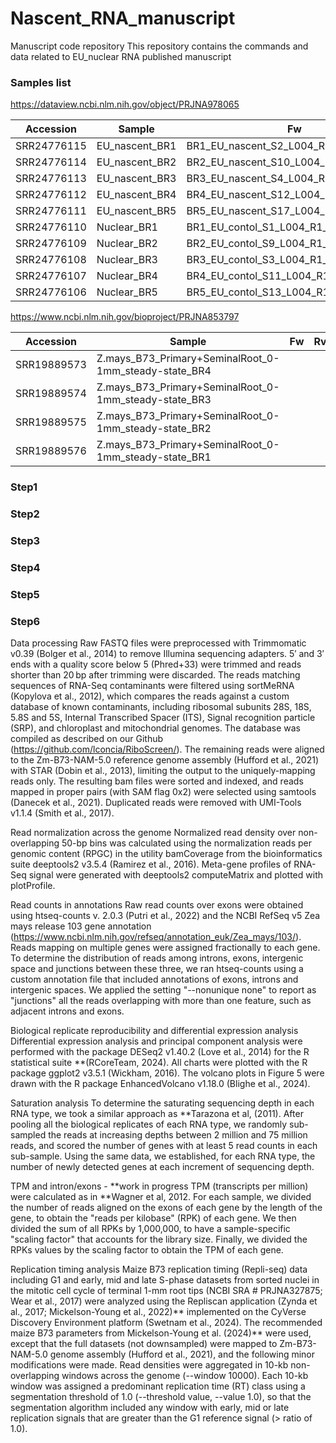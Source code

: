 # Nascent_RNA_manuscript
Manuscript code repository This repository contains the commands and data related to EU_nuclear RNA published manuscript

### Samples list

https://dataview.ncbi.nlm.nih.gov/object/PRJNA978065

Accession  | Sample | Fw | Rv
--- | --- | --- | --- 
SRR24776115 | EU_nascent_BR1 | BR1_EU_nascent_S2_L004_R1_001.fastq.gz | BR1_EU_nascent_S2_L004_R2_001.fastq.gz
SRR24776114 | EU_nascent_BR2 | BR2_EU_nascent_S10_L004_R1_001.fastq.gz | BR2_EU_nascent_S10_L004_R2_001.fastq.gz
SRR24776113 | EU_nascent_BR3 | BR3_EU_nascent_S4_L004_R1_001.fastq.gz | BR3_EU_nascent_S4_L004_R2_001.fastq.gz
SRR24776112 | EU_nascent_BR4 | BR4_EU_nascent_S12_L004_R1_001.fastq.gz | BR4_EU_nascent_S12_L004_R2_001.fastq.gz
SRR24776111 | EU_nascent_BR5 | BR5_EU_nascent_S17_L004_R1_001.fastq.gz | BR5_EU_nascent_S17_L004_R2_001.fastq.gz
SRR24776110 | Nuclear_BR1 | BR1_EU_contol_S1_L004_R1_001.fastq.gz | BR1_EU_contol_S1_L004_R2_001.fastq.gz
SRR24776109 | Nuclear_BR2 | BR2_EU_contol_S9_L004_R1_001.fastq.gz | BR2_EU_contol_S9_L004_R2_001.fastq.gz
SRR24776108 | Nuclear_BR3 | BR3_EU_contol_S3_L004_R1_001.fastq.gz | BR3_EU_contol_S3_L004_R2_001.fastq.gz
SRR24776107 | Nuclear_BR4 | BR4_EU_contol_S11_L004_R1_001.fastq.gz | BR4_EU_contol_S11_L004_R2_001.fastq.gz
SRR24776106 | Nuclear_BR5 | BR5_EU_contol_S13_L004_R1_001.fastq.gz | BR5_EU_contol_S13_L004_R2_001.fastq.gz

 
    

https://www.ncbi.nlm.nih.gov/bioproject/PRJNA853797

Accession  | Sample | Fw | Rv
--- | --- | --- | --- 
SRR19889573	| Z.mays_B73_Primary+SeminalRoot_0-1mm_steady-state_BR4 | | 
SRR19889574	| Z.mays_B73_Primary+SeminalRoot_0-1mm_steady-state_BR3 | | 
SRR19889575	| Z.mays_B73_Primary+SeminalRoot_0-1mm_steady-state_BR2 | | 
SRR19889576	| Z.mays_B73_Primary+SeminalRoot_0-1mm_steady-state_BR1 | | 

### Step1
### Step2
### Step3
### Step4
### Step5
### Step6
 Data processing 
Raw FASTQ files were preprocessed with Trimmomatic v0.39 (Bolger et al., 2014) to remove Illumina sequencing adapters. 5′ and 3′ ends with a quality score below 5 (Phred+33) were trimmed and reads shorter than 20 bp after trimming were discarded. The reads matching sequences of RNA-Seq contaminants were filtered using sortMeRNA (Kopylova et al., 2012), which compares the reads against a custom database of known contaminants, including ribosomal subunits 28S, 18S, 5.8S and 5S, Internal Transcribed Spacer (ITS), Signal recognition particle (SRP), and chloroplast and mitochondrial genomes. The database was compiled as described on our Github (https://github.com/lconcia/RiboScreen/). The remaining reads were aligned to the Zm-B73-NAM-5.0 reference genome assembly (Hufford et al., 2021) with STAR (Dobin et al., 2013), limiting the output to the uniquely-mapping reads only. The resulting bam files were sorted and indexed, and reads mapped in proper pairs (with SAM flag 0x2) were selected using samtools (Danecek et al., 2021). Duplicated reads were removed with UMI-Tools v1.1.4 (Smith et al., 2017).

Read normalization across the genome
Normalized read density over non-overlapping 50-bp bins was calculated using the normalization reads per genomic content (RPGC) in the utility bamCoverage from the bioinformatics suite deeptools2 v3.5.4 (Ramirez et al., 2016). Meta-gene profiles of RNA-Seq signal were generated with deeptools2 computeMatrix and plotted with plotProfile.

Read counts in annotations
Raw read counts over exons were obtained using htseq-counts v. 2.0.3 (Putri et al., 2022) and the NCBI RefSeq v5 Zea mays release 103 gene annotation (https://www.ncbi.nlm.nih.gov/refseq/annotation_euk/Zea_mays/103/). Reads mapping on multiple genes were assigned fractionally to each gene. To determine the distribution of reads among introns, exons, intergenic space and junctions between these three, we ran htseq-counts using a custom annotation file that included annotations of exons, introns and intergenic spaces. We applied the setting "--nonunique none" to report as "junctions" all the reads overlapping with more than one feature, such as adjacent introns and exons. 

Biological replicate reproducibility and differential expression analysis
Differential expression analysis and principal component analysis were performed with the package DESeq2 v1.40.2 (Love et al., 2014) for the R statistical suite **(RCoreTeam, 2024). All charts were plotted with the R package ggplot2 v3.5.1 (Wickham, 2016). The volcano plots in Figure 5 were drawn with the R package EnhancedVolcano v1.18.0 (Blighe et al., 2024).

Saturation analysis
To determine the saturating sequencing depth in each RNA type, we took a similar approach as **Tarazona et al, (2011). After pooling all the biological replicates of each RNA type, we randomly sub-sampled the reads at increasing depths between 2 million and 75 million reads, and scored the number of genes with at least 5 read counts in each sub-sample. Using the same data, we established, for each RNA type, the number of newly detected genes at each increment of sequencing depth.

TPM and intron/exons - **work in progress
TPM (transcripts per million) were calculated as in **Wagner et al, 2012.
For each sample, we divided the number of reads aligned on the exons of each gene by the length of the gene, to obtain the "reads per kilobase" (RPK) of each gene. We then divided the sum of all RPKs by 1,000,000, to have a sample-specific "scaling factor" that accounts for the library size. Finally, we divided the RPKs values by the scaling factor to obtain the TPM of each gene.

Replication timing analysis
Maize B73 replication timing (Repli-seq) data including G1 and early, mid and late S-phase datasets from sorted nuclei in the mitotic cell cycle of terminal 1-mm root tips (NCBI SRA # PRJNA327875; Wear et al., 2017) were analyzed using the Repliscan application (Zynda et al., 2017; Mickelson-Young et al., 2022)** implemented on the CyVerse Discovery Environment platform (Swetnam et al., 2024). The recommended maize B73 parameters from Mickelson-Young et al. (2024)** were used, except that the full datasets (not downsampled) were mapped to Zm-B73-NAM-5.0 genome assembly (Hufford et al., 2021), and the following minor modifications were made. Read densities were aggregated in 10-kb non-overlapping windows across the genome (--window 10000). Each 10-kb window was assigned a predominant replication time (RT) class using a segmentation threshold of 1.0 (--threshold value, --value 1.0), so that the segmentation algorithm included any window with early, mid or late replication signals that are greater than the G1 reference signal (> ratio of 1.0). 
